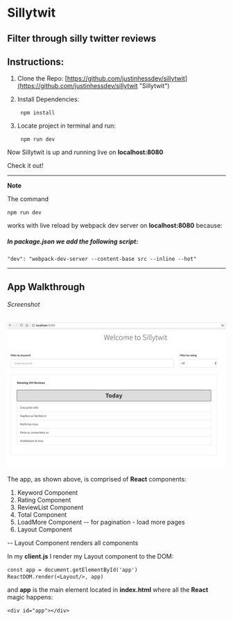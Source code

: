 # Sillytwit
## Filter through silly twitter reviews

## Instructions:

1. Clone the Repo: [https://github.com/justinhessdev/sillytwit](https://github.com/justinhessdev/sillytwit "Sillytwit")

2. Install Dependencies: 

		npm install

3. Locate project in terminal and run:
		
		npm run dev
		
Now Sillytwit is up and running live on **localhost:8080**

Check it out!		
	
________________________

**Note**

The command 
	
	npm run dev
	
works with live reload by webpack dev server on **localhost:8080** because:	

##### In package.json we add the following script: 

	"dev": "webpack-dev-server --content-base src --inline --hot"
	
________________________


## App Walkthrough

###### Screenshot
![Alt text](./src/img/sillytwit.png?raw=true "Sillytwit Screenshot")

The app, as shown above, is comprised of **React** components:

1. Keyword Component 
2. Rating Component
3. ReviewList Component
4. Total Component
5. LoadMore Component -- for pagination - load more pages
6. Layout Component

-- Layout Component renders all components

In my **client.js** I render my Layout component to the DOM:
	
	const app = document.getElementById('app')
	ReactDOM.render(<Layout/>, app)
	
and **app** is the main element located in **index.html** where all the **React** magic happens:

	<div id="app"></div>
	
	

